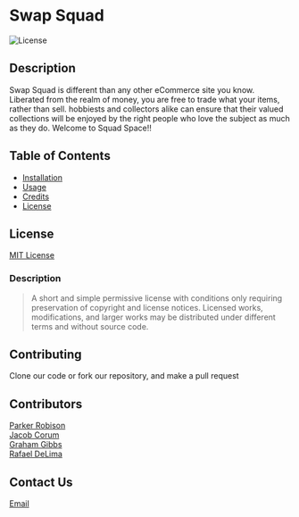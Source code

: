 
  # Swap Squad

  ![License](https://img.shields.io/badge/license-MIT-green)

  ## Description
  Swap Squad is different than any other eCommerce site you know. Liberated from the realm of money, you are free to trade what your items, rather than sell. hobbiests and collectors alike can ensure that their valued collections will be enjoyed by the right people who love the subject as much as they do. Welcome to Squad Space!!

  ## Table of Contents
  * [Installation](#installation)
  * [Usage](#usage)
  * [Credits](#credits)
  * [License](#license)

  ## License
  [MIT License](https://choosealicense.com/licenses/mit/)
  ### Description
  >A short and simple permissive license with conditions only requiring preservation of copyright and license notices. Licensed works, modifications, and larger works may be distributed under different terms and without source code.

  ## Contributing
  Clone our code or fork our repository, and make a pull request

  ## Contributors
  [Parker Robison](https:/github.com/parkerrobison) <br />
  [Jacob Corum](https:/github.com/jcorum11) <br />
  [Graham Gibbs](https:/github.com/grahamgibbs)<br />
  [Rafael DeLima](https:/github.com/delimr)<br />
  
  ## Contact Us
  [Email](jacob.w.corum@gmail.com)
